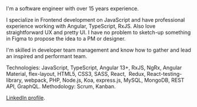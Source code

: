 I'm a software engineer with over 15 years experience.

I specialize in Frontend development on JavaScript and have professional experience working with Angular, TypeScript, RxJS.
Also love straightforward UX and pretty UI. I have no problem to sketch-up something in Figma to propose the idea to a PM or designer.

I'm skilled in developer team management and know how to gather and lead an inspired and performant team.

Technologies: JavaScript, TypeScript, Angular 13+, RxJS, NgRx, Angular Material, flex-layout, HTML5, CSS3, SASS, React,  Redux, React-testing-library, webpack, PHP, Node.js, Koa, express.js, MySQL, MongoDB, REST API, GraphQL.
Methodology: Scrum, Kanban.

[LinkedIn profile](https://www.linkedin.com/in/londeren/).
